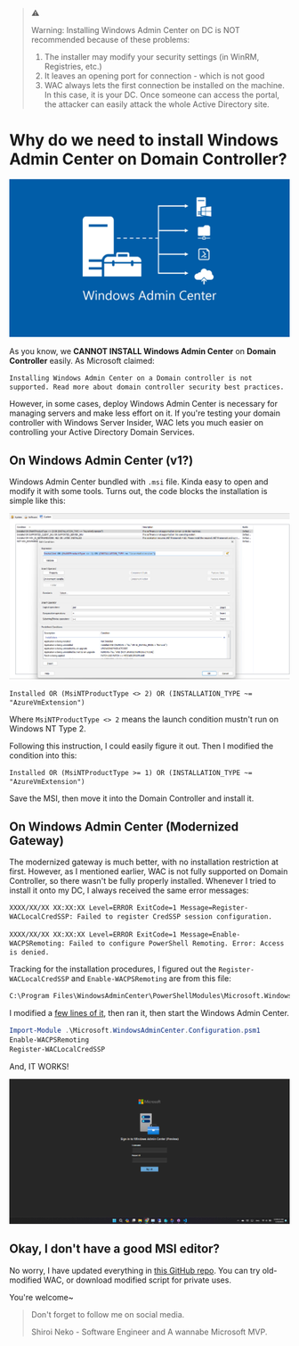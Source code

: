 > :warning:
>
> Warning: Installing Windows Admin Center on DC is NOT recommended because of these problems:
>
> 1. The installer may modify your security settings (in WinRM, Registries, etc.)
> 2. It leaves an opening port for connection - which is not good
> 3. WAC always lets the first connection be installed on the machine. In this case, it is your DC. Once someone can access the portal, the attacker can easily attack the whole Active Directory site.

# Why do we need to install Windows Admin Center on Domain Controller?

![Alt text](image.png)

As you know, we **CANNOT INSTALL Windows Admin Center** on **Domain Controller** easily. As Microsoft claimed:

```shell
Installing Windows Admin Center on a Domain controller is not supported. Read more about domain controller security best practices.
```

However, in some cases, deploy Windows Admin Center is necessary for managing servers and make less effort on it. If you're testing your domain controller with Windows Server Insider, WAC lets you much easier on controlling your Active Directory Domain Services.

## On Windows Admin Center (v1?)

Windows Admin Center bundled with `.msi` file. Kinda easy to open and modify it with some tools. Turns out, the code blocks the installation is simple like this:

![Alt text](image-1.png)

```shell
Installed OR (MsiNTProductType <> 2) OR (INSTALLATION_TYPE ~= "AzureVmExtension")
```

Where `MsiNTProductType <> 2` means the launch condition mustn't run on Windows NT Type 2.

Following this instruction, I could easily figure it out. Then I modified the condition into this:

```shell
Installed OR (MsiNTProductType >= 1) OR (INSTALLATION_TYPE ~= "AzureVmExtension")
```

Save the MSI, then move it into the Domain Controller and install it.

## On Windows Admin Center (Modernized Gateway)

The modernized gateway is much better, with no installation restriction at first. However, as I mentioned earlier, WAC is not fully supported on Domain Controller, so there wasn't be fully properly installed. Whenever I tried to install it onto my DC, I always received the same error messages:

```shell
XXXX/XX/XX XX:XX:XX Level=ERROR ExitCode=1 Message=Register-WACLocalCredSSP: Failed to register CredSSP session configuration.

XXXX/XX/XX XX:XX:XX Level=ERROR ExitCode=1 Message=Enable-WACPSRemoting: Failed to configure PowerShell Remoting. Error: Access is denied.
```

Tracking for the installation procedures, I figured out the `Register-WACLocalCredSSP` and `Enable-WACPSRemoting` are from this file:

```markdown
C:\Program Files\WindowsAdminCenter\PowerShellModules\Microsoft.WindowsAdminCenter.Configuration\Microsoft.WindowsAdminCenter.Configuration.psm1
```

I modified a [few lines of it](https://github.com/shiroinekotfs/WAC-on-DC/commit/8ab29da13b85b2533e01db0f6216fc86cb853c97), then ran it, then start the Windows Admin Center.

```powershell
Import-Module .\Microsoft.WindowsAdminCenter.Configuration.psm1
Enable-WACPSRemoting
Register-WACLocalCredSSP
```

And, IT WORKS!

![Alt text](image-2.png)

## Okay, I don't have a good MSI editor?

No worry, I have updated everything in [this GitHub repo](https://github.com/shiroinekotfs/WAC-on-DC/tree/master/.previous-version). You can try old-modified WAC, or download modified script for private uses.

You're welcome~

> Don't forget to follow me on social media.
>
> Shiroi Neko - Software Engineer and A wannabe Microsoft MVP.
